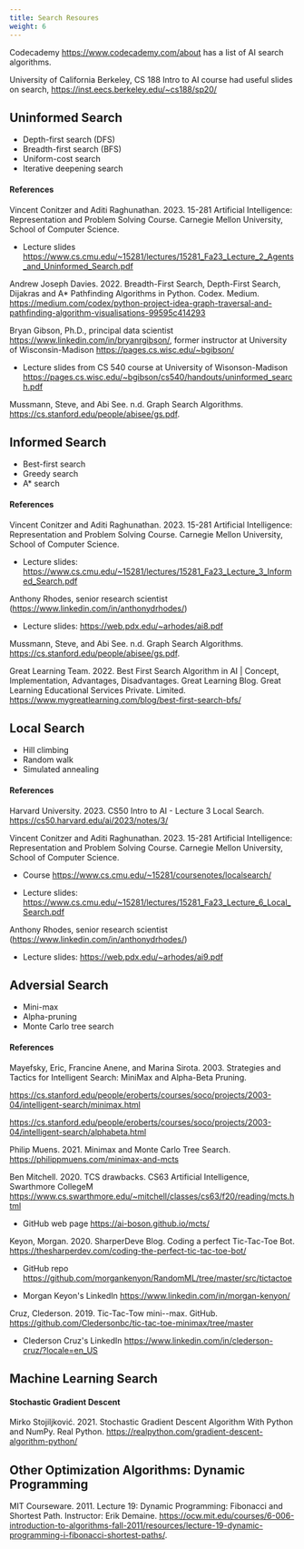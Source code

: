 ```yaml
---
title: Search Resoures
weight: 6
---
```


Codecademy https://www.codecademy.com/about has a list of AI search algorithms.  

University of California Berkeley, CS 188 Intro to AI course had useful slides on search, https://inst.eecs.berkeley.edu/~cs188/sp20/  

## Uninformed Search
- Depth-first search (DFS) 
- Breadth-first search (BFS) 
- Uniform-cost search 
- Iterative deepening search 

#### References
Vincent Conitzer and Aditi Raghunathan. 2023. 15-281 Artificial Intelligence: Representation and Problem Solving Course. Carnegie Mellon University, School of Computer Science. 

- Lecture slides https://www.cs.cmu.edu/~15281/lectures/15281_Fa23_Lecture_2_Agents_and_Uninformed_Search.pdf  

Andrew Joseph Davies. 2022. Breadth-First Search, Depth-First Search, Dijakras and A* Pathfinding Algorithms in Python. Codex. Medium.  https://medium.com/codex/python-project-idea-graph-traversal-and-pathfinding-algorithm-visualisations-99595c414293  

Bryan Gibson, Ph.D., principal data scientist https://www.linkedin.com/in/bryanrgibson/,  former instructor at University of Wisconsin-Madison  https://pages.cs.wisc.edu/~bgibson/  

- Lecture slides from CS 540 course at University of Wisonson-Madison  https://pages.cs.wisc.edu/~bgibson/cs540/handouts/uninformed_search.pdf  

Mussmann, Steve, and Abi See. n.d. Graph Search Algorithms. https://cs.stanford.edu/people/abisee/gs.pdf. 

## Informed Search
- Best-first search 
- Greedy search 
- A* search

#### References
Vincent Conitzer and Aditi Raghunathan. 2023. 15-281 Artificial Intelligence: Representation and Problem Solving Course. Carnegie Mellon University, School of Computer Science. 

- Lecture slides: https://www.cs.cmu.edu/~15281/lectures/15281_Fa23_Lecture_3_Informed_Search.pdf 

Anthony Rhodes, senior research scientist (https://www.linkedin.com/in/anthonydrhodes/)  

- Lecture slides: https://web.pdx.edu/~arhodes/ai8.pdf 

Mussmann, Steve, and Abi See. n.d. Graph Search Algorithms. https://cs.stanford.edu/people/abisee/gs.pdf. 

Great Learning Team. 2022. Best First Search Algorithm in AI | Concept, Implementation, Advantages, Disadvantages. Great Learning Blog. Great Learning Educational Services Private. Limited. https://www.mygreatlearning.com/blog/best-first-search-bfs/ 

## Local Search
- Hill climbing 
- Random walk 
- Simulated annealing 

#### References
Harvard University. 2023. CS50 Intro to AI - Lecture 3 Local Search. https://cs50.harvard.edu/ai/2023/notes/3/  

Vincent Conitzer and Aditi Raghunathan. 2023. 15-281 Artificial Intelligence: Representation and Problem Solving Course. Carnegie Mellon University, School of Computer Science. 

- Course https://www.cs.cmu.edu/~15281/coursenotes/localsearch/  

- Lecture slides: https://www.cs.cmu.edu/~15281/lectures/15281_Fa23_Lecture_6_Local_Search.pdf  

Anthony Rhodes, senior research scientist (https://www.linkedin.com/in/anthonydrhodes/) 

- Lecture slides: https://web.pdx.edu/~arhodes/ai9.pdf  

## Adversial Search
- Mini-max 
- Alpha-pruning 
- Monte Carlo tree search 

#### References
Mayefsky, Eric, Francine Anene, and Marina Sirota. 2003. Strategies and Tactics for Intelligent Search: MiniMax and Alpha-Beta Pruning.  

https://cs.stanford.edu/people/eroberts/courses/soco/projects/2003-04/intelligent-search/minimax.html  

https://cs.stanford.edu/people/eroberts/courses/soco/projects/2003-04/intelligent-search/alphabeta.html  

Philip Muens. 2021. Minimax and Monte Carlo Tree Search. https://philippmuens.com/minimax-and-mcts  

Ben Mitchell. 2020. TCS drawbacks. CS63 Artificial Intelligence, Swarthmore CollegeM https://www.cs.swarthmore.edu/~mitchell/classes/cs63/f20/reading/mcts.html  

- GitHub web page https://ai-boson.github.io/mcts/  

Keyon, Morgan. 2020. SharperDeve Blog. Coding a perfect Tic-Tac-Toe Bot. https://thesharperdev.com/coding-the-perfect-tic-tac-toe-bot/  

- GitHub repo https://github.com/morgankenyon/RandomML/tree/master/src/tictactoe  

- Morgan Keyon's LinkedIn https://www.linkedin.com/in/morgan-kenyon/  

Cruz, Clederson. 2019. Tic-Tac-Tow mini--max. GitHub.  https://github.com/Cledersonbc/tic-tac-toe-minimax/tree/master  

- Clederson Cruz's LinkedIn https://www.linkedin.com/in/clederson-cruz/?locale=en_US  

## Machine Learning Search
#### Stochastic Gradient Descent 
Mirko Stojiljković. 2021. Stochastic Gradient Descent Algorithm With Python and NumPy. Real Python. https://realpython.com/gradient-descent-algorithm-python/  


## Other Optimization Algorithms: Dynamic Programming 
MIT Courseware. 2011. Lecture 19: Dynamic Programming: Fibonacci and Shortest Path. Instructor: Erik Demaine. https://ocw.mit.edu/courses/6-006-introduction-to-algorithms-fall-2011/resources/lecture-19-dynamic-programming-i-fibonacci-shortest-paths/.  

 

